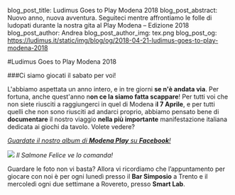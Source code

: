 blog_post_title: Ludimus Goes to Play Modena 2018
blog_post_abstract: Nuovo anno, nuova avventura. Seguiteci mentre affrontiamo le folle di ludopati durante la nostra gita al Play Modena – Edizione 2018
blog_post_author: Andrea
blog_post_author_img: tex.png
blog_post_og: https://ludimus.it/static/img/blog/og/2018-04-21-ludimus-goes-to-play-modena-2018

#Ludimus Goes to Play Modena 2018

###Ci siamo giocati il sabato per voi!

L'abbiamo aspettata un anno intero, e in tre giorni **se n'è andata via**. Per fortuna, anche quest'anno n**on ce la siamo fatta scappare**! 
Per tutti voi che non siete riusciti a raggiungerci in quel di Modena i**l 7 Aprile**, e per tutti quelli che non sono riusciti ad andarci proprio, abbiamo pensato bene di **documentare** il nostro viaggio **nella più importante** manifestazione italiana dedicata ai giochi da tavolo. 
Volete vedere?

[ _Guardate il nostro album di **Modena Play** su **Facebook**!_ ]((https://www.facebook.com/pg/ludimusTN/photos/?tab=album&album_id=2100169810200597))

![](../static/img/blog/play/salmone.gif)
_Il Salmone Felice ve lo comanda!_

Guardare le foto non vi basta? Allora vi ricordiamo che l’appuntamento per giocare con noi è per ogni lunedì presso il **Bar Simposio** a Trento e il mercoledì ogni due settimane a Rovereto, presso **Smart Lab**.